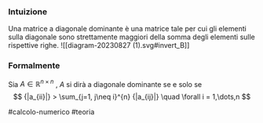 ### Intuizione
Una matrice a diagonale dominante è una matrice tale per cui gli elementi sulla diagonale  sono strettamente maggiori della somma degli elementi sulle rispettive righe. 
![[diagram-20230827 (1).svg#invert_B]]
### Formalmente
Sia $A \in \mathbb{R}^{n\times n}$ , $A$ si dirà a diagonale dominante se e solo se 
$$
{|a_{ii}|} > \sum_{j=1, j\neq i}^{n} {|a_{ij}|} \quad \forall i = 1,\dots,n
$$


#calcolo-numerico #teoria  